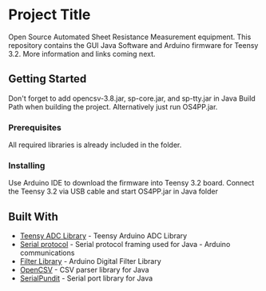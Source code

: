 # Project Title

Open Source Automated Sheet Resistance Measurement equipment. This repository contains the GUI Java Software and Arduino firmware for Teensy 3.2. More information and links coming next.

## Getting Started

Don't forget to add opencsv-3.8.jar, sp-core.jar, and sp-tty.jar in Java Build Path when building the project. Alternatively just run OS4PP.jar.

### Prerequisites

All required libraries is already included in the folder. 


### Installing

Use Arduino IDE to download the firmware into Teensy 3.2 board. Connect the Teensy 3.2 via USB cable and start OS4PP.jar in Java folder

## Built With

* [Teensy ADC Library](https://github.com/pedvide/ADC) - Teensy Arduino ADC Library
* [Serial protocol](http://eli.thegreenplace.net/2009/08/12/framing-in-serial-communications/) - Serial protocol framing used for Java - Arduino communications
* [Filter Library](http://playground.arduino.cc/Code/Filters) - Arduino Digital Filter Library
* [OpenCSV](http://opencsv.sourceforge.net) - CSV parser library for Java
* [SerialPundit](https://github.com/RishiGupta12/SerialPundit) - Serial port library for Java